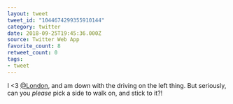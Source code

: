 ```yaml
---
layout: tweet
tweet_id: "1044674299355910144"
category: twitter
date: 2018-09-25T19:45:36.000Z
source: Twitter Web App
favorite_count: 8
retweet_count: 0
tags:
- tweet
---
```


I &lt;3 [@London](https://twitter.com/@London), and am down with the driving on the left thing. But seriously, can you *please* pick a side to walk on, and stick to it?!
